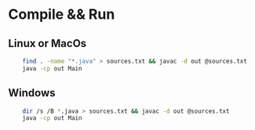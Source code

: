# Compile && Run
## Linux or MacOs
```bash
    find . -name "*.java" > sources.txt && javac -d out @sources.txt
    java -cp out Main
```

## Windows
```bash
    dir /s /B *.java > sources.txt && javac -d out @sources.txt
    java -cp out Main
```

